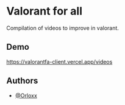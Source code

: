 # Valorant for all

Compilation of videos to improve in valorant.

## Demo

https://valorantfa-client.vercel.app/videos

## Authors

- [@Orloxx](https://www.github.com/orloxx23)
